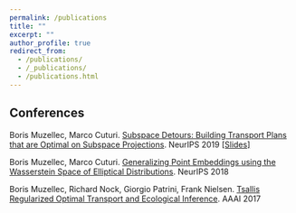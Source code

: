 ```yaml
---
permalink: /publications
title: ""
excerpt: ""
author_profile: true
redirect_from:
  - /publications/
  - /_publications/
  - /publications.html
---
```



## Conferences ##

Boris Muzellec, Marco Cuturi.
  [Subspace Detours: Building Transport Plans that are Optimal on Subspace Projections](https://arxiv.org/abs/1905.10099). NeurIPS 2019 [[Slides]](https://borismuzellec.github.io/publications/slides_subspace_detours.pdf)

Boris Muzellec, Marco Cuturi.
  [Generalizing Point Embeddings using the Wasserstein Space of Elliptical Distributions](https://arxiv.org/abs/1805.07594). NeurIPS 2018

Boris Muzellec, Richard Nock, Giorgio Patrini, Frank Nielsen.
  [Tsallis Regularized Optimal Transport and Ecological Inference](https://arxiv.org/abs/1609.04495). AAAI 2017
